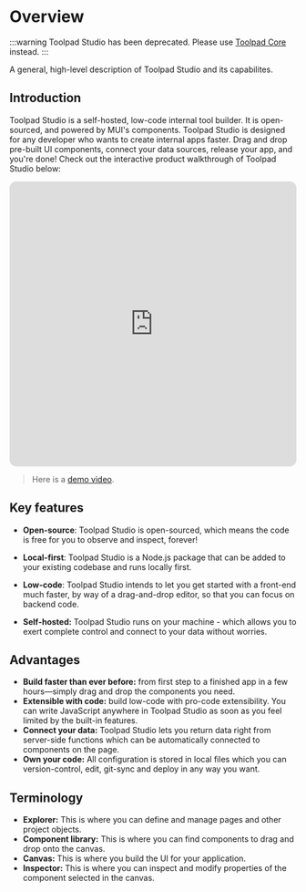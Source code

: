 # Overview

:::warning
Toolpad Studio has been deprecated. Please use [Toolpad Core](/toolpad/) instead.
:::

<p class="description">A general, high-level description of Toolpad Studio and its capabilites.</p>

## Introduction

Toolpad Studio is a self-hosted, low-code internal tool builder. It is open-sourced, and powered by MUI's components.
Toolpad Studio is designed for any developer who wants to create internal apps faster.
Drag and drop pre-built UI components, connect your data sources, release your app, and you're done! Check out the interactive product walkthrough of Toolpad Studio below:

<iframe id="toolpad-first-app" src="https://demo.arcade.software/IpenLZL7QdOH6kkuNClX?embed" frameborder="0" loading="lazy" webkitallowfullscreen mozallowfullscreen allowfullscreen title="Default page | Toolpad Studio editor" style="width: 100%; height: min(60vw, 500px); border-radius: 0.75rem"></iframe>

> Here is a [demo video](https://github.com/mui/toolpad#product-walkthrough).

## Key features

- **Open-source**: Toolpad Studio is open-sourced, which means the code is free for you to observe and inspect, forever!

- **Local-first**: Toolpad Studio is a Node.js package that can be added to your existing codebase and runs locally first.

- **Low-code**: Toolpad Studio intends to let you get started with a front-end much faster, by way of a drag-and-drop editor, so that you can focus on backend code.

- **Self-hosted:** Toolpad Studio runs on your machine - which allows you to exert complete control and connect to your data without worries.

## Advantages

- **Build faster than ever before:** from first step to a finished app in a few hours—simply drag and drop the components you need.
- **Extensible with code:** build low-code with pro-code extensibility. You can write JavaScript anywhere in Toolpad Studio as soon as you feel limited by the built-in features.
- **Connect your data:** Toolpad Studio lets you return data right from server-side functions which can be automatically connected to components on the page.
- **Own your code:** All configuration is stored in local files which you can version-control, edit, git-sync and deploy in any way you want.

## Terminology

- **Explorer:** This is where you can define and manage pages and other project objects.
- **Component library:** This is where you can find components to drag and drop onto the canvas.
- **Canvas:** This is where you build the UI for your application.
- **Inspector:** This is where you can inspect and modify properties of the component selected in the canvas.
